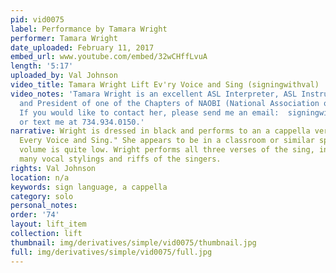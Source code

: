 ```yaml
---
pid: vid0075
label: Performance by Tamara Wright
performer: Tamara Wright
date_uploaded: February 11, 2017
embed_url: www.youtube.com/embed/32wCHffLvuA
length: '5:17'
uploaded_by: Val Johnson
video_title: Tamara Wright Lift Ev'ry Voice and Sing (signingwithval)
video_notes: 'Tamara Wright is an excellent ASL Interpreter, ASL Instructor at a University
  and President of one of the Chapters of NAOBI (National Association of Black Interpreters).
  If you would like to contact her, please send me an email:  signingwithval@gmail.com
  or text me at 734.934.0150.'
narrative: Wright is dressed in black and performs to an a cappella version of "Lift
  Every Voice and Sing." She appears to be in a classroom or similar space. The song's
  volume is quite low. Wright performs all three verses of the sing, including the
  many vocal stylings and riffs of the singers.
rights: Val Johnson
location: n/a
keywords: sign language, a cappella
category: solo
personal_notes: 
order: '74'
layout: lift_item
collection: lift
thumbnail: img/derivatives/simple/vid0075/thumbnail.jpg
full: img/derivatives/simple/vid0075/full.jpg
---
```

